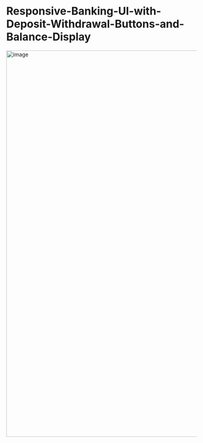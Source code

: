 # Responsive-Banking-UI-with-Deposit-Withdrawal-Buttons-and-Balance-Display
<img width="1918" height="1020" alt="image" src="https://github.com/user-attachments/assets/d2b74444-65b6-4d2d-811c-35b2a1cd098b" />
